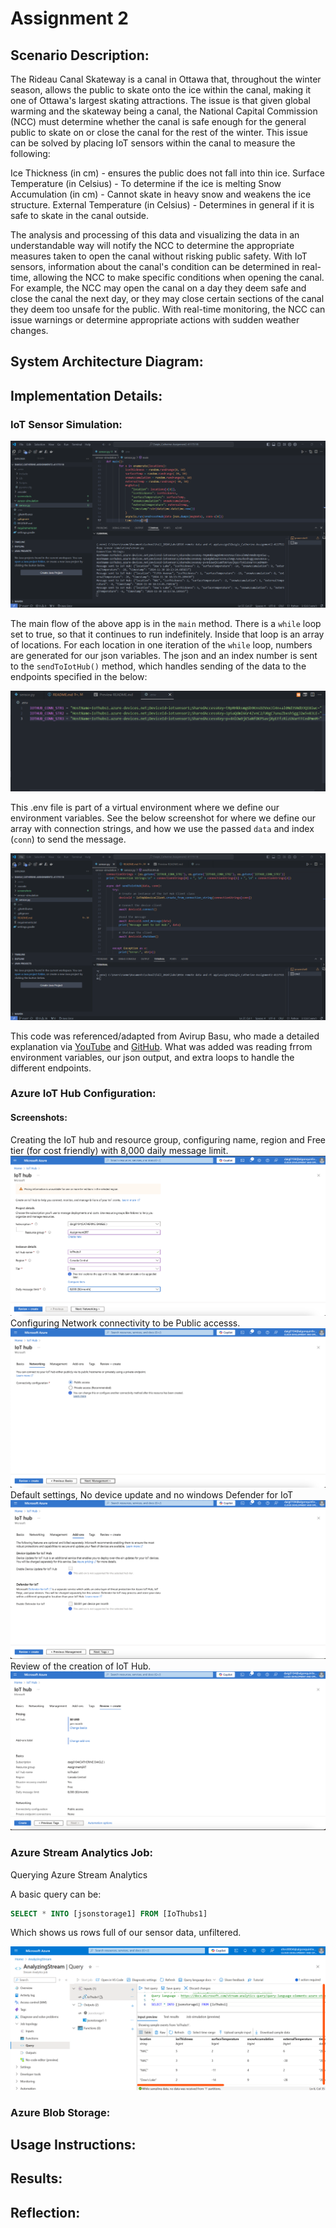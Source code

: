 # Assignment 2





## Scenario Description:
The Rideau Canal Skateway is a canal in Ottawa that, throughout the winter season, allows the public to skate onto the ice within the canal, making it one of Ottawa's largest skating attractions. The issue is that given global warming and the skateway being a canal, the National Capital Commission (NCC) must determine whether the canal is safe enough for the general public to skate on or close the canal for the rest of the winter. This issue can be solved by placing IoT sensors within the canal to measure the following:

Ice Thickness (in cm) - ensures the public does not fall into thin ice. Surface Temperature (in Celsius) - To determine if the ice is melting Snow Accumulation (in cm) - Cannot skate in heavy snow and weakens the ice structure. External Temperature (in Celsius) - Determines in general if it is safe to skate in the canal outside.

The analysis and processing of this data and visualizing the data in an understandable way will notify the NCC to determine the appropriate measures taken to open the canal without risking public safety. With IoT sensors, information about the canal's condition can be determined in real-time, allowing the NCC to make specific conditions when opening the canal. For example, the NCC may open the canal on a day they deem safe and close the canal the next day, or they may close certain sections of the canal they deem too unsafe for the public. With real-time monitoring, the NCC can issue warnings or determine appropriate actions with sudden weather changes.



## System Architecture Diagram:






## Implementation Details:


### IoT Sensor Simulation:

![Sensor Simulation Output Screencap 1](./screenshots/sensor-simulation1.png)

The main flow of the above app is in the `main` method. There is a `while` loop set to true, so that it continues to run indefinitely. Inside that loop is an array of locations. For each location in one iteration of the `while` loop, numbers are generated for our json variables. The json and an index number is sent to the `sendToIotHub()` method, which handles sending of the data to the endpoints specified in the below:

![Sensor Simulation Endpoints](./screenshots/sensor-simulation2.png)

This .env file is part of a virtual environment where we define our environment variables. See the below screenshot for where we define our array with connection strings, and how we use the passed `data` and index (`conn`) to send the message.

![Sensor Simulation Code 1](./screenshots/sensor-simulation3.png)

This code was referenced/adapted from Avirup Basu, who made a detailed explanation via [YouTube](https://www.youtube.com/watch?v=JEffAb_3DlE) and [GitHub](https://github.com/avirup171/python-iot-hub-sender). What was added was reading frrom environment variables, our json output, and extra loops to handle the different endpoints.

### Azure IoT Hub Configuration:

#### Screenshots:

Creating the IoT hub and resource group, configuring name, region and Free tier (for cost friendly) with 8,000 daily message limit.
![Creating IoT Hub](https://github.com/Kepai39/CST8916_Daigle_Catherine-Assignment2-41175118/blob/main/screenshots/IoTHubScreenshot1.png)
Configuring Network connectivity to be Public accesss.
![Creating IoT Hub](https://github.com/Kepai39/CST8916_Daigle_Catherine-Assignment2-41175118/blob/main/screenshots/IoTHubScreenshot2.png)
Default settings, No device update and no windows Defender for IoT
![Creating IoT Hub](https://github.com/Kepai39/CST8916_Daigle_Catherine-Assignment2-41175118/blob/main/screenshots/IoTHubScreenshot3.png)
Review of the creation of IoT Hub.
![Creating IoT Hub](https://github.com/Kepai39/CST8916_Daigle_Catherine-Assignment2-41175118/blob/main/screenshots/IoTHubScreenshot4.png)






### Azure Stream Analytics Job:


Querying Azure Stream Analytics

A basic query can be:

```SQL
SELECT * INTO [jsonstorage1] FROM [IoThubs1]
```

Which shows us rows full of our sensor data, unfiltered.

![Analytics Stream Query](./screenshots/analytics-stream1.png)




### Azure Blob Storage:


## Usage Instructions:


## Results:

## Reflection:

